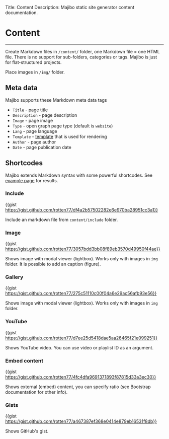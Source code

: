 Title: Content
Description: Majibo static site generator content documentation.

# Content

----

Create Markdown files in `/content/` folder, one Markdown file = one HTML file. There is no support for sub-folders, categories or tags. Majibo is just for flat-structured projects.

Place images in `/img/` folder.

## Meta data

Majibo supports these Markdown meta data tags

* `Title` - page title
* `Description` - page description
* `Image` - page image
* `Type` - open graph page type (default is `website`)
* `Lang` - page language
* `Template` - [template](./templates.html) that is used for rendering
* `Author` - page author
* `Date` - page publication date

## Shortcodes

Majibo extends Markdown syntax with some powerful shortcodes. See [example page](./example.html) for results.

### Include

{{gist https://gist.github.com/rotten77/df4a2b57502282e6e970ba28951cc3a1}}

Include an markdown file from `content/include` folder.

### Image

{{gist https://gist.github.com/rotten77/3057bdd3bb08f89eb3570d49950f44ae}}

Shows image with modal viewer (lightbox). Works only with images in `img` folder. It is possible to add an caption (figure).

### Gallery

{{gist https://gist.github.com/rotten77/275c51110c00f04a6e29ac56afb93e56}}

Shows image with modal viewer (lightbox). Works only with images in `img` folder.

### YouTube

{{gist https://gist.github.com/rotten77/d7ee25d5418dae5aa26465f21e099251}}

Shows YouTube video. You can use video or playlist ID as an argument.

### Embed content

{{gist https://gist.github.com/rotten77/4fc4dfa9691371893f87815d33a3ec30}}

Shows external (embed) content, you can specify ratio (see Bootstrap documentation for other info).

### Gists

{{gist https://gist.github.com/rotten77/a467387ef368e0414e879eb16531f8db}}

Shows GitHub's gist.